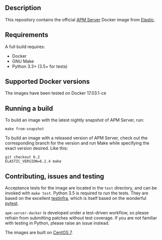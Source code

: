 ## Description

This repository contains the official [APM Server][apm-server] Docker image from
[Elastic][elastic].

[apm-server]: https://www.elastic.co/guide/en/apm/server/current/index.html
[elastic]: https://www.elastic.co/

## Requirements
A full build requires:
* Docker
* GNU Make
* Python 3.3+ (3.5+ for tests)

## Supported Docker versions

The images have been tested on Docker 17.03.1-ce

## Running a build
To build an image with the latest nightly snapshot of APM Server, run:
```
make from-snapshot
```

To build an image with a released version of APM Server, check out the corresponding
branch for the version and run Make while specifying the exact version desired.
Like this:
```
git checkout 6.2
ELASTIC_VERSION=6.2.4 make
```

## Contributing, issues and testing

Acceptance tests for the image are located in the `test` directory,
and can be invoked with `make test`. Python 3.5 is required to run the
tests. They are based on the
excellent [testinfra](http://testinfra.readthedocs.io/en/latest/),
which is itself based on
the wonderful [pytest](http://doc.pytest.org/en/latest/).

`apm-server-docker` is developed under a test-driven
workflow, so please refrain from submitting patches without test
coverage. If you are not familiar with testing in Python, please
raise an issue instead.

The images are built on [CentOS 7][centos-7].

[centos-7]: https://github.com/CentOS/sig-cloud-instance-images/blob/50281d86d6ed5c61975971150adfd0ede86423bb/docker/Dockerfile
